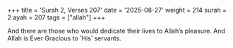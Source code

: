 +++
title = 'Surah 2, Verses 207'
date = '2025-08-27'
weight = 214
surah = 2
ayah = 207
tags = ["allah"]
+++

And there are those who would dedicate their lives to Allah’s pleasure. And Allah is Ever Gracious to ˹His˺ servants.
